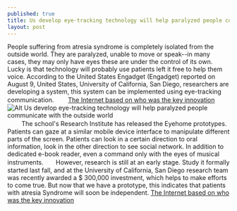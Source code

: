 ```yaml
---
published: true
title: Us develop eye-tracking technology will help paralyzed people communicate with the outside world
layout: post
---
```

People suffering from atresia syndrome is completely isolated from the outside world. They are paralyzed, unable to move or speak--in many cases, they may only have eyes these are under the control of its own. Lucky is that technology will probably use patients left it free to help them voice. According to the United States Engadget (Engadget) reported on August 9, United States, University of California, San Diego, researchers are developing a system, this system can be implemented using eye-tracking communication.　　 [The Internet based on who was the key innovation](https://galaxyscreens.wordpress.com/2016/03/29/the-internet-based-on-who-was-the-key-innovation-operators-flow-obstacles/)![Alt Us develop eye-tracking technology will help paralyzed people communicate with the outside world](https://c2.staticflickr.com/2/1577/26445838221_4369991a35_z.jpg) 　　The school\'s Research Institute has released the Eyehome prototypes. Patients can gaze at a similar mobile device interface to manipulate different parts of the screen. Patients can look in a certain direction to oral information, look in the other direction to see social network. In addition to dedicated e-book reader, even a command only with the eyes of musical instruments.　　However, research is still at an early stage. Study it formally started last fall, and at the University of California, San Diego research team was recently awarded a $ 300,000 investment, which helps to make efforts to come true. But now that we have a prototype, this indicates that patients with atresia Syndrome will soon be independent. [The Internet based on who was the key innovation](https://galaxyscreens.wordpress.com/2016/03/29/the-internet-based-on-who-was-the-key-innovation-operators-flow-obstacles/)